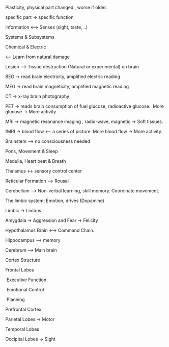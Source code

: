 Plasticity, physical part changed , worse if older.

specific part -> specific function

information <--> Senses (sight, taste, ..)

Systems & Subsystems 

Chemical & Electric

<-- Learn from natural damage

Lesion --> Tissue destruction (Natural or experimental) on brain

BEG -> read brain electricity,  amplified electric reading

MEG -> read brain magneticity,  amplified magnetic reading

CT -> x-ray brain photography

PET -> reads brain consumption of fuel glucose, radioactive glucose.. More glucose -> More activity

MRI -> magnetic resonance imaging , radio-wave, magnetic -> Soft tissues.

fMRI -> blood flow <-- a series of picture. More blood flow -> More activity.



Brainstem --> no consciousness needed

Pons, Movement & Sleep

Medulla, Heart beat & Breath

Thalamus <-> sensory control center 

Reticular Formation --> Rousal 

Cerebellum --> Non-verbal learning, skill memory. Coordinate movement.  

The limbic system: Emotion, drives (Dopamine)

Limbic -> Limbus

Amygdala -> Aggression and Fear -> Felicity 

Hypothalamus Brain <--> Command Chain.

Hippocampus --> memory

Cerebrum --> Main brain

Cortex Structure

Frontal Lobes

​	Executive Function

​	Emotional Control

​	Planning

Prefrontal Cortex

Parietal Lobes -> Motor 

Temporal Lobes

Occipital Lobes -> Sight

